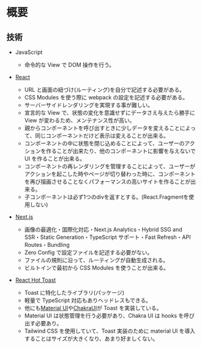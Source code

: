 # 概要

## 技術

- JavaScript

  - 命令的な View で DOM 操作を行う。

- [React](https://ja.reactjs.org/docs/getting-started.html)

  - URL と画面の紐づけ(ルーティング)を自分で記述する必要がある。
  - CSS Modules を使う際に webpack の設定を記述する必要がある。
  - サーバーサイドレンダリングを実現する事が難しい。
  - 宣言的な View で、状態の変化を意識せずにデータさえ与えたら勝手に View が変わるため、メンテナンス性が高い。
  - 親からコンポーネントを呼び出すときに少しデータを変えることによって、同じコンポーネントだけど表示は変えることが出来る。
  - コンポーネントの中に状態を閉じ込めることによって、ユーザーのアクションを作ることが出来たり、他のコンポーネントに影響を与えないで UI を作ることが出来る。
  - コンポーネントの再レンダリングを管理することによって、ユーザーがアクションを起こした時やページが切り替わった時に、コンポーネントを再び描画させることなくパフォーマンスの高いサイトを作ることが出来る。
  - 子コンポーネントは必ず1つのdivを返すとする。(React.Fragmentを使用しない)

- [Next.js](https://nextjs.org/docs)

  - 画像の最適化・国際化対応・Next.js Analytics・Hybrid SSG and SSR・Static Generation・TypeScript サポート・Fast Refresh・API Routes・Bundling
  - Zero Config で設定ファイルを記述する必要がない。
  - ファイルの規則に沿って、ルーティングが自動生成される。
  - ビルトインで最初から CSS Modules を使うことが出来る。

- [React Hot Toast](https://react-hot-toast.com/)
  - Toast に特化したライブラリ(パッケージ)
  - 軽量で TypeScript 対応もありヘッドレスもできる。
  - 他にも[Material UI](https://material-ui.com/ja/components/snackbars/)や[ChakraUI](https://chakra-ui.com/docs/feedback/toast)が Toast を実装している。
  - Material UI は状態管理を行う必要があり、Chakra UI は hooks を呼び出す必要あり。
  - Tailwind CSS を使用していて、Toast 実装のために material UI を導入することはサイズが大きくなり、あまり好ましくない。
